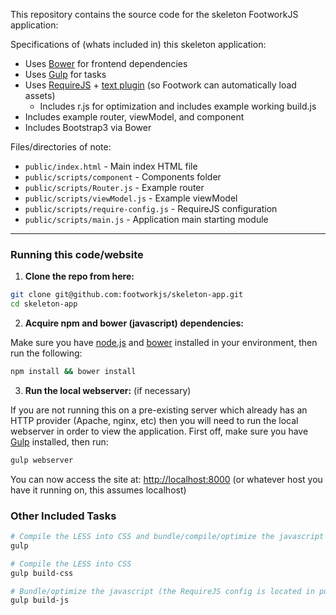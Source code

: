 This repository contains the source code for the skeleton FootworkJS application:

Specifications of (whats included in) this skeleton application:

* Uses [Bower](http://bower.io/) for frontend dependencies
* Uses [Gulp](http://gulpjs.com/) for tasks
* Uses [RequireJS](http://requirejs.org/) + [text plugin](https://github.com/requirejs/text) (so Footwork can automatically load assets)
  * Includes r.js for optimization and includes example working build.js
* Includes example router, viewModel, and component
* Includes Bootstrap3 via Bower

Files/directories of note:

* ```public/index.html``` - Main index HTML file
* ```public/scripts/component``` - Components folder
* ```public/scripts/Router.js``` - Example router
* ```public/scripts/viewModel.js``` - Example viewModel
* ```public/scripts/require-config.js``` - RequireJS configuration
* ```public/scripts/main.js``` - Application main starting module

------

### Running this code/website

1) **Clone the repo from here:**

```bash
git clone git@github.com:footworkjs/skeleton-app.git
cd skeleton-app
```

2) **Acquire npm and bower (javascript) dependencies:**

Make sure you have [node.js](http://nodejs.org/) and [bower](http://bower.io/) installed in your environment, then run the following:

```bash
npm install && bower install
```

3) **Run the local webserver:** (if necessary)

If you are not running this on a pre-existing server which already has an HTTP provider (Apache, nginx, etc) then you will need to run the local webserver in order to view the application. First off, make sure you have [Gulp](http://gulpjs.com) installed, then run:

```bash
gulp webserver
```

You can now access the site at: [http://localhost:8000](http://localhost:8000) (or whatever host you have it running on, this assumes localhost)

### Other Included Tasks

```bash
# Compile the LESS into CSS and bundle/compile/optimize the javascript
gulp
```

```bash
# Compile the LESS into CSS
gulp build-css
```

```bash
# Bundle/optimize the javascript (the RequireJS config is located in public/scripts/require-config.js)
gulp build-js
```